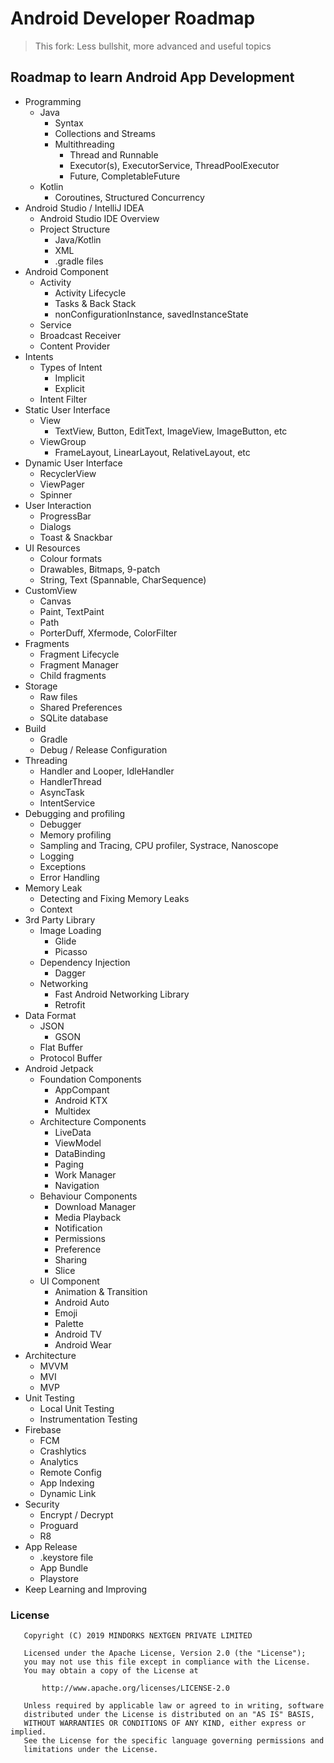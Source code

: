 # Android Developer Roadmap

> This fork: Less bullshit, more advanced and useful topics


## Roadmap to learn Android App Development
* Programming
   * Java
      * Syntax
      * Collections and Streams
      * Multithreading
         * Thread and Runnable
         * Executor(s), ExecutorService, ThreadPoolExecutor
         * Future, CompletableFuture
   * Kotlin
      * Coroutines, Structured Concurrency
* Android Studio / IntelliJ IDEA
   * Android Studio IDE Overview
   * Project Structure
      * Java/Kotlin
      * XML
      * .gradle files
* Android Component
   * Activity
     * Activity Lifecycle
     * Tasks & Back Stack
     * nonConfigurationInstance, savedInstanceState
   * Service
   * Broadcast Receiver
   * Content Provider
* Intents
   * Types of Intent
     * Implicit
     * Explicit
   * Intent Filter
* Static User Interface
  * View
      * TextView, Button, EditText, ImageView, ImageButton, etc
  * ViewGroup
      * FrameLayout, LinearLayout, RelativeLayout, etc
* Dynamic User Interface
   * RecyclerView
   * ViewPager
   * Spinner
* User Interaction
   * ProgressBar
   * Dialogs
   * Toast & Snackbar
* UI Resources
   * Colour formats
   * Drawables, Bitmaps, 9-patch
   * String, Text (Spannable, CharSequence)
* CustomView
   * Canvas
   * Paint, TextPaint
   * Path
   * PorterDuff, Xfermode, ColorFilter
* Fragments
   * Fragment Lifecycle
   * Fragment Manager
   * Child fragments
* Storage
   * Raw files
   * Shared Preferences
   * SQLite database
* Build
  * Gradle
  * Debug / Release Configuration
* Threading
  * Handler and Looper, IdleHandler
  * HandlerThread
  * AsyncTask
  * IntentService
* Debugging and profiling
  * Debugger
  * Memory profiling
  * Sampling and Tracing, CPU profiler, Systrace, Nanoscope
  * Logging
  * Exceptions
  * Error Handling
* Memory Leak
  * Detecting and Fixing Memory Leaks
  * Context
* 3rd Party Library
  * Image Loading
     * Glide
     * Picasso
  * Dependency Injection
     * Dagger
  * Networking
     * Fast Android Networking Library
     * Retrofit
* Data Format
  * JSON
     * GSON
  * Flat Buffer
  * Protocol Buffer
* Android Jetpack
  * Foundation Components
     * AppCompant
     * Android KTX
     * Multidex
  * Architecture Components
     * LiveData
     * ViewModel
     * DataBinding
     * Paging
     * Work Manager
     * Navigation
  * Behaviour Components 
     * Download Manager
     * Media Playback
     * Notification
     * Permissions
     * Preference
     * Sharing
     * Slice
  * UI Component
     * Animation & Transition
     * Android Auto
     * Emoji
     * Palette
     * Android TV
     * Android Wear
* Architecture 
     * MVVM
     * MVI
     * MVP
* Unit Testing
  	 * Local Unit Testing
  	 * Instrumentation Testing
* Firebase
     * FCM
     * Crashlytics
     * Analytics
     * Remote Config
     * App Indexing
     * Dynamic Link
* Security
     * Encrypt / Decrypt
     * Proguard
     * R8
* App Release
     * .keystore file
     * App Bundle
     * Playstore
* Keep Learning and Improving


### License
```
   Copyright (C) 2019 MINDORKS NEXTGEN PRIVATE LIMITED

   Licensed under the Apache License, Version 2.0 (the "License");
   you may not use this file except in compliance with the License.
   You may obtain a copy of the License at

       http://www.apache.org/licenses/LICENSE-2.0

   Unless required by applicable law or agreed to in writing, software
   distributed under the License is distributed on an "AS IS" BASIS,
   WITHOUT WARRANTIES OR CONDITIONS OF ANY KIND, either express or implied.
   See the License for the specific language governing permissions and
   limitations under the License.
```

